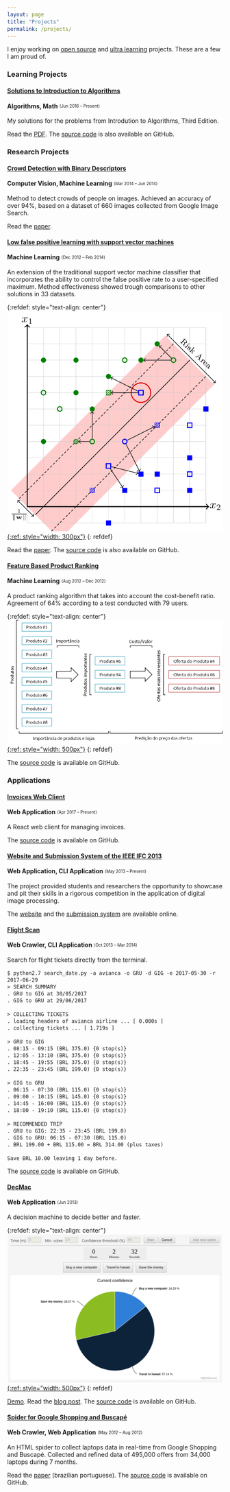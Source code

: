 ```yaml
---
layout: page
title: "Projects"
permalink: /projects/
---
```


I enjoy working on [open source](https://github.com/danielmoraes/) and
[ultra learning](https://www.scotthyoung.com/blog/2016/11/08/ultralearning-different/)
projects. These are a few I am proud of.

### Learning Projects

#### [Solutions to Introduction to Algorithms](http://clrs.dmoraes.org)

**Algorithms, Math** <sub><sup>(Jun 2016 – Present)</sup></sub>

My solutions for the problems from Introdution to Algorithms, Third Edition.

Read the [PDF](http://clrs.dmoraes.org). The
[source code](https://goo.gl/zBEAp6) is also available on GitHub.

### Research Projects

#### [Crowd Detection with Binary Descriptors](http://dmoraes.org/papers/mo446a-2014-project.pdf)

**Computer Vision, Machine Learning** <sub><sup>(Mar 2014 – Jun 2014)</sup></sub>

Method to detect crowds of people on images. Achieved an accuracy of over 94%,
based on a dataset of 660 images collected from Google Image Search.

Read the [paper](http://dmoraes.org/papers/mo446a-2014-project.pdf).

#### [Low false positive learning with support vector machines](https://goo.gl/uMfbmf)

**Machine Learning** <sub><sup>(Dec 2012 – Feb 2014)</sup></sub>

An extension of the traditional support vector machine classifier that
incorporates the ability to control the false positive rate to a user-specified
maximum. Method effectiveness showed trough comparisons to other solutions in
33 datasets.

{:refdef: style="text-align: center"}
[![Risk Area SVM](/images/risk_area_svm.png){:ref: style="width: 300px"}](/images/risk_area_svm.png)
{: refdef}

Read the [paper](https://goo.gl/uMfbmf). The
[source code](https://goo.gl/zO8sPF) is also available on GitHub.

#### [Feature Based Product Ranking](https://goo.gl/1XhbYd)

**Machine Learning** <sub><sup>(Aug 2012 – Dec 2012)</sup></sub>

A product ranking algorithm that takes into account the cost-benefit ratio.
Agreement of 64% according to a test conducted with 79 users.

{:refdef: style="text-align: center"}
[![ItemRank](/images/itemrank.png){:ref: style="width: 500px"}](/images/itemrank.png)
{: refdef}

The [source code](https://goo.gl/1XhbYd) is available on GitHub.

### Applications

#### [Invoices Web Client](https://github.com/danielmoraes/invoices-web-client)

**Web Application** <sub><sup>(Apr 2017 – Present)</sup></sub>

A React web client for managing invoices.

The [source code](https://github.com/danielmoraes/invoices-web-client) is available on GitHub.

#### [Website and Submission System of the IEEE IFC 2013](http://ifc.recod.ic.unicamp.br/)

**Web Application, CLI Application** <sub><sup>(May 2013 – Present)</sup></sub>

The project provided students and researchers the opportunity to showcase and
pit their skills in a rigorous competition in the application of digital image
processing.

The [website](http://ifc.recod.ic.unicamp.br/) and the
[submission system](http://ifc.recod.ic.unicamp.br/fc.submission) are available
online.

#### [Flight Scan](https://goo.gl/Y28hj4)

**Web Crawler, CLI Application** <sub><sup>(Oct 2013 – Mar 2014)</sup></sub>

Search for flight tickets directly from the terminal.

```
$ python2.7 search_date.py -a avianca -o GRU -d GIG -e 2017-05-30 -r 2017-06-29
> SEARCH SUMMARY
. GRU to GIG at 30/05/2017
. GIG to GRU at 29/06/2017

> COLLECTING TICKETS
. loading headers of avianca airline ... [ 0.000s ]
. collecting tickets ... [ 1.719s ]

> GRU to GIG
. 08:15 - 09:15 (BRL 375.0) {0 stop(s)}
. 12:05 - 13:10 (BRL 375.0) {0 stop(s)}
. 18:45 - 19:55 (BRL 375.0) {0 stop(s)}
. 22:35 - 23:45 (BRL 199.0) {0 stop(s)}

> GIG to GRU
. 06:15 - 07:30 (BRL 115.0) {0 stop(s)}
. 09:00 - 10:15 (BRL 145.0) {0 stop(s)}
. 14:45 - 16:00 (BRL 115.0) {0 stop(s)}
. 18:00 - 19:10 (BRL 115.0) {0 stop(s)}

> RECOMMENDED TRIP
. GRU to GIG: 22:35 - 23:45 (BRL 199.0)
. GIG to GRU: 06:15 - 07:30 (BRL 115.0)
. BRL 199.00 + BRL 115.00 = BRL 314.00 (plus taxes)

Save BRL 10.00 leaving 1 day before.
```

The [source code](https://goo.gl/Y28hj4) is available on GitHub.

#### [DecMac](http://dmoraes.org/projects/decmac/)

**Web Application** <sub><sup>(Jun 2013)</sup></sub>

A decision machine to decide better and faster.

{:refdef: style="text-align: center"}
[![DecMac](/images/decmac.png){:ref: style="width: 500px"}](/images/decmac.png)
{: refdef}

[Demo](http://dmoraes.org/projects/decmac/).
Read the [blog post](https://goo.gl/B1XGJ4).
The [source code](https://goo.gl/9EImei) is available on GitHub.

#### [Spider for Google Shopping and Buscapé](/papers/spider_google_shopping.pdf)

**Web Crawler, Web Application** <sub><sup>(May 2012 – Aug 2012)</sup></sub>

An HTML spider to collect laptops data in real-time from Google Shopping and
Buscapé. Collected and refined data of 495,000 offers from 34,000 laptops during 7 months.

Read the [paper](/papers/spider_google_shopping.pdf) (brazilian portuguese).
The [source code](https://goo.gl/6irc9P) is available on GitHub.
